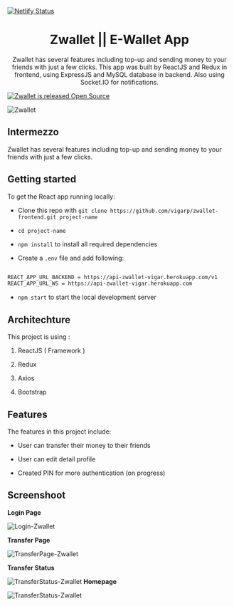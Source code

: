 [![Netlify Status](https://api.netlify.com/api/v1/badges/35a0063e-debd-4015-a7fa-a796b9970b0c/deploy-status)](https://app.netlify.com/sites/staging-zwallet-vigar/deploys)

<h1 align="center">Zwallet || E-Wallet App</h1>

<p align="center">Zwallet has several features including top-up and sending money to your friends with just a few
clicks. This app was built by ReactJS and Redux in frontend, using ExpressJS and MySQL database
in backend. Also using Socket.IO for notifications.

</p>

<p>

<a href="https://github.com/rpetzandrian/justnews-frontend">

<img src="https://img.shields.io/badge/-Open%20Source-blue" alt="Zwallet is released Open Source" />

</a>

</p>

![Zwallet](https://res.cloudinary.com/vigarp/image/upload/v1649293674/Screenshot_2022-04-07_at_08-06-53_Zwallet_E-Wallet_App_nckuhl.png)

##  Intermezzo
Zwallet has several features including top-up and sending money to your friends with just a few clicks.

##  Getting started

To get the React app running locally:

* Clone this repo with `git clone https://github.com/vigarp/zwallet-frontend.git project-name`

* `cd project-name`

* `npm install` to install all required dependencies

* Create a `.env` file and add following:
 ```sh

 REACT_APP_URL_BACKEND = https://api-zwallet-vigar.herokuapp.com/v1
REACT_APP_URL_WS = https://api-zwallet-vigar.herokuapp.com

```

* `npm start` to start the local development server

##  Architechture

This project is using :

1. ReactJS ( Framework )

2. Redux

3. Axios

4. Bootstrap

##  Features

The features in this project include:

- User can transfer their money to their friends

- User can edit detail profile

- Created PIN for more authentication (on progress)


##  Screenshoot

**Login Page**

![Login-Zwallet](https://res.cloudinary.com/vigarp/image/upload/v1649294857/zwallet-assets/ss/41ec7830ceaea82096f62ea82bc662a7_l9bd7v.png)

**Transfer Page**

![TransferPage-Zwallet](https://res.cloudinary.com/vigarp/image/upload/v1649294856/zwallet-assets/ss/7d1533bc1bcb0dad89e1cd27a1ff8689_k9zxyl.png)


**Transfer Status**

![TransferStatus-Zwallet](https://res.cloudinary.com/vigarp/image/upload/v1649294856/zwallet-assets/ss/eb228bbe2f6922930f1f1a5a6fd0bd7d_jb4i8x.png)
**Homepage**

![TransferStatus-Zwallet](https://res.cloudinary.com/vigarp/image/upload/v1649294856/zwallet-assets/ss/d822085da61632fdfc342f8c3cbf5018_wcdomk.png)
